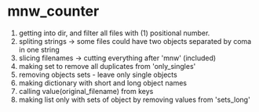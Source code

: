 # mnw_counter

1. getting into dir, and filter all files with (1) positional number.
2. spliting strings -> some files could have two objects separated by coma in one string
3. slicing filenames -> cutting everything after 'mnw' (included)
4. making set to remove all duplicates from 'only_singles'
5. removing objects sets - leave only single objects
6. making dictionary with short and long object names
7. calling value(original_filename) from keys
8. making list only with sets of object by removing values from 'sets_long'

